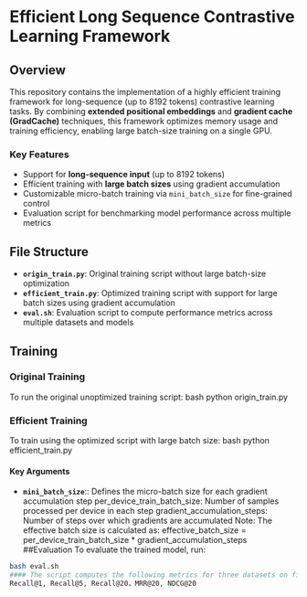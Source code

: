 # Efficient Long Sequence Contrastive Learning Framework

## Overview

This repository contains the implementation of a highly efficient training framework for long-sequence (up to 8192 tokens) contrastive learning tasks. By combining **extended positional embeddings** and **gradient cache (GradCache)** techniques, this framework optimizes memory usage and training efficiency, enabling large batch-size training on a single GPU.

### Key Features
- Support for **long-sequence input** (up to 8192 tokens)
- Efficient training with **large batch sizes** using gradient accumulation
- Customizable micro-batch training via `mini_batch_size` for fine-grained control
- Evaluation script for benchmarking model performance across multiple metrics

## File Structure

- **`origin_train.py`**: Original training script without large batch-size optimization
- **`efficient_train.py`**: Optimized training script with support for large batch sizes using gradient accumulation
- **`eval.sh`**: Evaluation script to compute performance metrics across multiple datasets and models

## Training

### Original Training
To run the original unoptimized training script:
bash
python origin_train.py

### Efficient Training
To train using the optimized script with large batch size:
bash
python efficient_train.py

#### Key Arguments
- ****`mini_batch_size`****:: Defines the micro-batch size for each gradient accumulation step
per_device_train_batch_size: Number of samples processed per device in each step
gradient_accumulation_steps: Number of steps over which gradients are accumulated
Note: The effective batch size is calculated as:
effective_batch_size = per_device_train_batch_size * gradient_accumulation_steps
##Evaluation
To evaluate the trained model, run:
```bash
bash eval.sh
#### The script computes the following metrics for three datasets on five different models:
Recall@1, Recall@5, Recall@20，MRR@20, NDCG@20
